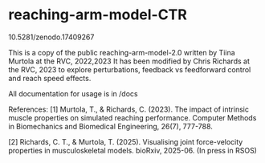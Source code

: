 # reaching-arm-model-CTR
 
10.5281/zenodo.17409267

This is a copy of the public reaching-arm-model-2.0 written by Tiina Murtola at the RVC, 2022,2023
It has been modified by Chris Richards at the RVC, 2023 to explore perturbations, feedback vs feedforward control
and reach speed effects.  

All documentation for usage is in /docs

References:
[1]  Murtola, T., & Richards, C. (2023). The impact of intrinsic muscle properties on simulated reaching performance. Computer Methods in Biomechanics and Biomedical Engineering, 26(7), 777-788.

[2] Richards, C. T., & Murtola, T. (2025). Visualising joint force-velocity properties in musculoskeletal models. bioRxiv, 2025-06. (In press in RSOS)
